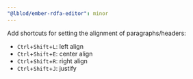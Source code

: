 ```yaml
---
"@lblod/ember-rdfa-editor": minor
---
```


Add shortcuts for setting the alignment of paragraphs/headers:

- `Ctrl`+`Shift`+`L`: left align
- `Ctrl`+`Shift`+`E`: center align
- `Ctrl`+`Shift`+`R`: right align
- `Ctrl`+`Shift`+`J`: justify
